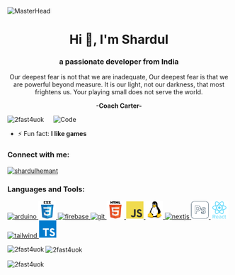 ![MasterHead](https://upload.wikimedia.org/wikipedia/commons/f/f8/Digital_rain_animation_medium_letters_3_shine.gif)
<h1 align="center">Hi 👋, I'm Shardul</h1>
<h3 align="center">a passionate developer from India</h3>
<p align="center">Our deepest fear is not that we are inadequate, Our deepest fear is that we are powerful beyond measure. It is our light, not our darkness, that most frightens us. Your playing small does not serve the world.</p>
<p align="center"><strong>-Coach Carter-</strong></p>
<img align="right" alt="Code" width="400" src="https://mir-s3-cdn-cf.behance.net/project_modules/fs/611c44105642271.5f7da45dc8e4a.gif">

<p align="left"> <img src="https://komarev.com/ghpvc/?username=2fast4uok&label=Profile%20views&color=0e75b6&style=flat" alt="2fast4uok" /> </p>

- ⚡ Fun fact: **I like games**

<h3 align="left">Connect with me:</h3>
<p align="left">
<a href="https://linkedin.com/in/shardulhemant" target="blank"><img align="center" src="https://raw.githubusercontent.com/rahuldkjain/github-profile-readme-generator/master/src/images/icons/Social/linked-in-alt.svg" alt="shardulhemant" height="30" width="40" /></a>
</p>


<h3 align="left">Languages and Tools:</h3>
<p align="left"> <a href="https://www.arduino.cc/" target="_blank" rel="noreferrer"> <img src="https://cdn.worldvectorlogo.com/logos/arduino-1.svg" alt="arduino" width="40" height="40"/> </a> <a href="https://www.w3schools.com/css/" target="_blank" rel="noreferrer"> <img src="https://raw.githubusercontent.com/devicons/devicon/master/icons/css3/css3-original-wordmark.svg" alt="css3" width="40" height="40"/> </a> <a href="https://firebase.google.com/" target="_blank" rel="noreferrer"> <img src="https://www.vectorlogo.zone/logos/firebase/firebase-icon.svg" alt="firebase" width="40" height="40"/> </a> <a href="https://git-scm.com/" target="_blank" rel="noreferrer"> <img src="https://www.vectorlogo.zone/logos/git-scm/git-scm-icon.svg" alt="git" width="40" height="40"/> </a> <a href="https://www.w3.org/html/" target="_blank" rel="noreferrer"> <img src="https://raw.githubusercontent.com/devicons/devicon/master/icons/html5/html5-original-wordmark.svg" alt="html5" width="40" height="40"/> </a> <a href="https://developer.mozilla.org/en-US/docs/Web/JavaScript" target="_blank" rel="noreferrer"> <img src="https://raw.githubusercontent.com/devicons/devicon/master/icons/javascript/javascript-original.svg" alt="javascript" width="40" height="40"/> </a> <a href="https://www.linux.org/" target="_blank" rel="noreferrer"> <img src="https://raw.githubusercontent.com/devicons/devicon/master/icons/linux/linux-original.svg" alt="linux" width="40" height="40"/> </a> <a href="https://nextjs.org/" target="_blank" rel="noreferrer"> <img src="https://cdn.worldvectorlogo.com/logos/nextjs-2.svg" alt="nextjs" width="40" height="40"/> </a> <a href="https://www.photoshop.com/en" target="_blank" rel="noreferrer"> <img src="https://raw.githubusercontent.com/devicons/devicon/master/icons/photoshop/photoshop-line.svg" alt="photoshop" width="40" height="40"/> </a> <a href="https://reactjs.org/" target="_blank" rel="noreferrer"> <img src="https://raw.githubusercontent.com/devicons/devicon/master/icons/react/react-original-wordmark.svg" alt="react" width="40" height="40"/> </a> <a href="https://tailwindcss.com/" target="_blank" rel="noreferrer"> <img src="https://www.vectorlogo.zone/logos/tailwindcss/tailwindcss-icon.svg" alt="tailwind" width="40" height="40"/> </a> <a href="https://www.typescriptlang.org/" target="_blank" rel="noreferrer"> <img src="https://raw.githubusercontent.com/devicons/devicon/master/icons/typescript/typescript-original.svg" alt="typescript" width="40" height="40"/> </a> </p>

<p><img align="left" src="https://github-readme-stats.vercel.app/api/top-langs?username=2fast4uok&show_icons=true&locale=en&layout=compact" alt="2fast4uok" /></p>

<p>&nbsp;<img align="center" src="https://github-readme-stats.vercel.app/api?username=2fast4uok&show_icons=true&locale=en" alt="2fast4uok" /></p>

<p><img align="center" src="https://github-readme-streak-stats.herokuapp.com/?user=2fast4uok&" alt="2fast4uok" /></p>
